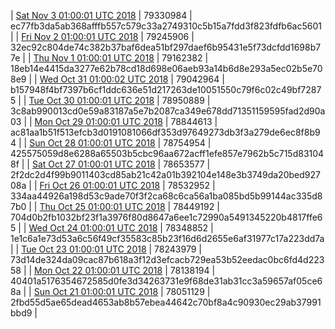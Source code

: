 | [Sat Nov  3 01:00:01 UTC 2018](https://transfer.sh/DxnAY/trcninja-dbdump-20181103010001.tar.bz2) | 79330984 | ec77fb3da5ab368afffb557c579c33a2749310c5b15a7fdd3f823fdfb6ac5601 | 
| [Fri Nov  2 01:00:01 UTC 2018](https://transfer.sh/C13Hz/trcninja-dbdump-20181102010001.tar.bz2) | 79245906 | 32ec92c804de74c382b37baf6dea51bf297daef6b95431e5f73dcfdd1698b77e | 
| [Thu Nov  1 01:00:01 UTC 2018](https://transfer.sh/zqslb/trcninja-dbdump-20181101010001.tar.bz2) | 79162382 | 18eb14e4415da3277e62b78cd18d698e06aeb93a14b6d8e293a5ec02b5e708e9 | 
| [Wed Oct 31 01:00:02 UTC 2018](https://transfer.sh/5HU3u/trcninja-dbdump-20181031010002.tar.bz2) | 79042964 | b157948f4bf7397b6cf1ddc636e51d217263de10051550c79f6c02c49bf72875 | 
| [Tue Oct 30 01:00:01 UTC 2018](https://transfer.sh/BOTBR/trcninja-dbdump-20181030010001.tar.bz2) | 78950889 | 3c8ab990013cd0e59a83187a5e7b2087ca349e678dd71351159595fad2d90a03 | 
| [Mon Oct 29 01:00:01 UTC 2018](https://transfer.sh/50jpr/trcninja-dbdump-20181029010001.tar.bz2) | 78844613 | ac81aa1b51f513efcb3d0191081066df353d97649273db3f3a279de6ec8f8b94 | 
| [Sun Oct 28 01:00:01 UTC 2018](https://transfer.sh/TY7n7/trcninja-dbdump-20181028010001.tar.bz2) | 78754954 | 425575059d8e6288a65503b5cbc96aa672acff1efe857e7962b5c715d831048f | 
| [Sat Oct 27 01:00:01 UTC 2018](https://transfer.sh/VlVvt/trcninja-dbdump-20181027010001.tar.bz2) | 78653577 | 2f2dc2d4f99b9011403cd85ab21c42a01b392104e148e3b3749da20bed92708a | 
| [Fri Oct 26 01:00:01 UTC 2018](https://transfer.sh/FOx7v/trcninja-dbdump-20181026010001.tar.bz2) | 78532952 | 334aa44926a198d53c9ade70f3f2ca68c6ca56a1ba085bd5b99144ac335d87b0 | 
| [Thu Oct 25 01:00:01 UTC 2018](https://transfer.sh/L6Zy5/trcninja-dbdump-20181025010001.tar.bz2) | 78449192 | 704d0b2fb1032bf23f1a3976f80d8647a6ee1c72990a5491345220b4817ffe65 | 
| [Wed Oct 24 01:00:01 UTC 2018](https://transfer.sh/8z3Ic/trcninja-dbdump-20181024010001.tar.bz2) | 78348852 | 1e1c6a1e73d53a6c56f49cf35583c85b23f16d6d2655e6af31977c17a223dd7a | 
| [Tue Oct 23 01:00:01 UTC 2018](https://transfer.sh/vND98/trcninja-dbdump-20181023010001.tar.bz2) | 78243979 | 73d14de324da09cac87b618a3f12d3efcacb729ea53b52eedac0bc6fd4d22358 | 
| [Mon Oct 22 01:00:01 UTC 2018](https://transfer.sh/AVIFt/trcninja-dbdump-20181022010001.tar.bz2) | 78138194 | 40401a5176354672585d0fe3d34263731e9f68de31ab31cc3a59657af05ce68a | 
| [Sun Oct 21 01:00:01 UTC 2018](https://transfer.sh/109h83/trcninja-dbdump-20181021010001.tar.bz2) | 78051129 | 2fbd55d5ae65dead4653ab8b57ebea44642c70bf8a4c90930ec29ab37991bbd9 | 
